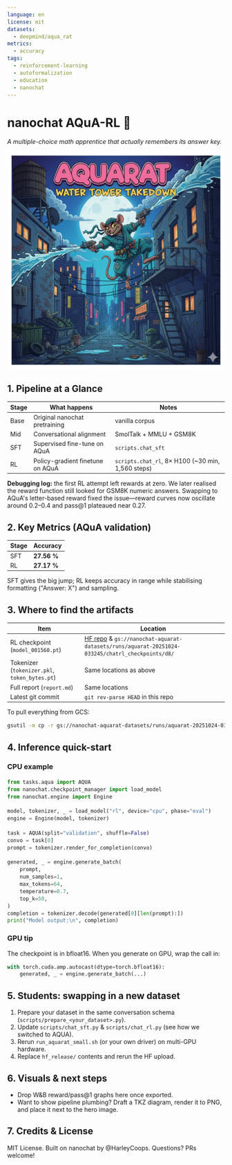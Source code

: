 ```yaml
---
language: en
license: mit
datasets:
  - deepmind/aqua_rat
metrics:
  - accuracy
tags:
  - reinforcement-learning
  - autoformalization
  - education
  - nanochat
---
```


# nanochat AQuA-RL 🐠  
_A multiple-choice math apprentice that actually remembers its answer key._

![AQuA Fish](aquarat2.png)

## 1. Pipeline at a Glance

| Stage | What happens | Notes |
|-------|---------------|-------|
| Base  | Original nanochat pretraining | vanilla corpus |
| Mid   | Conversational alignment | SmolTalk + MMLU + GSM8K |
| SFT   | Supervised fine-tune on AQuA | `scripts.chat_sft` |
| RL    | Policy-gradient finetune on AQuA | `scripts.chat_rl`, 8× H100 (~30 min, 1,560 steps) |

**Debugging log:** the first RL attempt left rewards at zero. We later realised the reward function still looked for GSM8K numeric answers. Swapping to AQuA's letter-based reward fixed the issue—reward curves now oscillate around 0.2–0.4 and pass@1 plateaued near 0.27.

## 2. Key Metrics (AQuA validation)

| Stage | Accuracy |
|-------|----------|
| SFT   | **27.56 %** |
| RL    | **27.17 %** |

SFT gives the big jump; RL keeps accuracy in range while stabilising formatting ("Answer: X") and sampling.

## 3. Where to find the artifacts

| Item | Location |
|------|----------|
| RL checkpoint (`model_001560.pt`) | [HF repo](https://huggingface.co/HarleyCooper/nanochatAquaRat) & `gs://nanochat-aquarat-datasets/runs/aquarat-20251024-033245/chatrl_checkpoints/d8/` |
| Tokenizer (`tokenizer.pkl`, `token_bytes.pt`) | Same locations as above |
| Full report (`report.md`) | Same locations |
| Latest git commit | `git rev-parse HEAD` in this repo |

To pull everything from GCS:
```bash
gsutil -m cp -r gs://nanochat-aquarat-datasets/runs/aquarat-20251024-033245 ./aquarat_run
```

## 4. Inference quick-start

### CPU example
```python
from tasks.aqua import AQUA
from nanochat.checkpoint_manager import load_model
from nanochat.engine import Engine

model, tokenizer, _ = load_model("rl", device="cpu", phase="eval")
engine = Engine(model, tokenizer)

task = AQUA(split="validation", shuffle=False)
convo = task[0]
prompt = tokenizer.render_for_completion(convo)

generated, _ = engine.generate_batch(
    prompt,
    num_samples=1,
    max_tokens=64,
    temperature=0.7,
    top_k=50,
)
completion = tokenizer.decode(generated[0][len(prompt):])
print("Model output:\n", completion)
```

### GPU tip
The checkpoint is in bfloat16. When you generate on GPU, wrap the call in:

```python
with torch.cuda.amp.autocast(dtype=torch.bfloat16):
    generated, _ = engine.generate_batch(...)
```

## 5. Students: swapping in a new dataset

1. Prepare your dataset in the same conversation schema (`scripts/prepare_<your_dataset>.py`).
2. Update `scripts/chat_sft.py` & `scripts/chat_rl.py` (see how we switched to AQUA).
3. Rerun `run_aquarat_small.sh` (or your own driver) on multi-GPU hardware.
4. Replace `hf_release/` contents and rerun the HF upload.

## 6. Visuals & next steps

- Drop W&B reward/pass@1 graphs here once exported.
- Want to show pipeline plumbing? Draft a TKZ diagram, render it to PNG, and place it next to the hero image.

## 7. Credits & License

MIT License.
Built on nanochat by @HarleyCoops.
Questions? PRs welcome!
